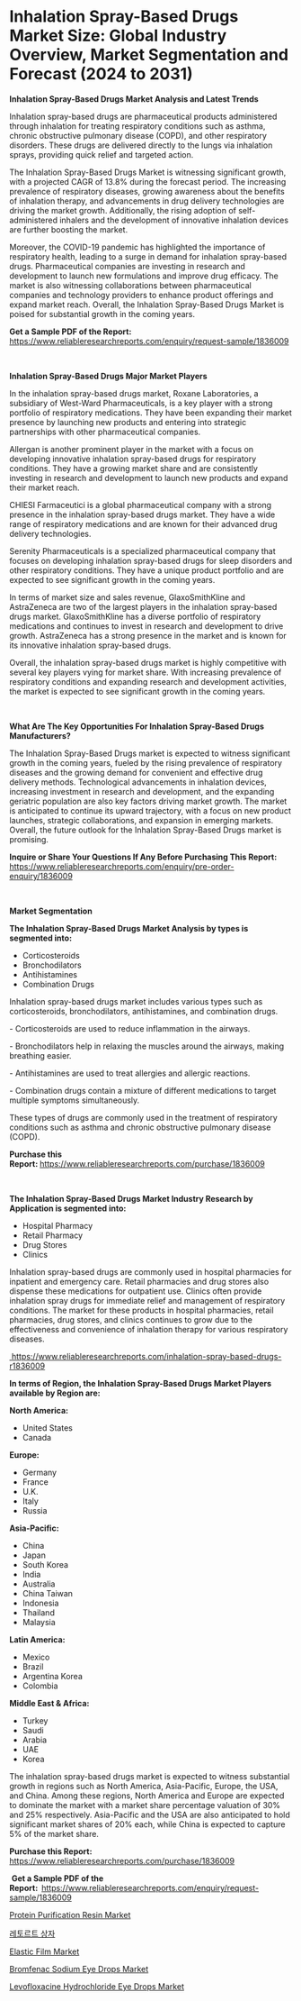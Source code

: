 <p><h1>Inhalation Spray-Based Drugs Market Size: Global Industry Overview, Market Segmentation and Forecast (2024 to 2031)</h1></p><p><strong>Inhalation Spray-Based Drugs Market Analysis and Latest Trends</strong></p>
<p><p>Inhalation spray-based drugs are pharmaceutical products administered through inhalation for treating respiratory conditions such as asthma, chronic obstructive pulmonary disease (COPD), and other respiratory disorders. These drugs are delivered directly to the lungs via inhalation sprays, providing quick relief and targeted action.</p><p>The Inhalation Spray-Based Drugs Market is witnessing significant growth, with a projected CAGR of 13.8% during the forecast period. The increasing prevalence of respiratory diseases, growing awareness about the benefits of inhalation therapy, and advancements in drug delivery technologies are driving the market growth. Additionally, the rising adoption of self-administered inhalers and the development of innovative inhalation devices are further boosting the market.</p><p>Moreover, the COVID-19 pandemic has highlighted the importance of respiratory health, leading to a surge in demand for inhalation spray-based drugs. Pharmaceutical companies are investing in research and development to launch new formulations and improve drug efficacy. The market is also witnessing collaborations between pharmaceutical companies and technology providers to enhance product offerings and expand market reach. Overall, the Inhalation Spray-Based Drugs Market is poised for substantial growth in the coming years.</p></p>
<p><strong>Get a Sample PDF of the Report:&nbsp;</strong> <a href="https://www.reliableresearchreports.com/enquiry/request-sample/1836009">https://www.reliableresearchreports.com/enquiry/request-sample/1836009</a></p>
<p>&nbsp;</p>
<p><strong>Inhalation Spray-Based Drugs Major Market Players</strong></p>
<p><p>In the inhalation spray-based drugs market, Roxane Laboratories, a subsidiary of West-Ward Pharmaceuticals, is a key player with a strong portfolio of respiratory medications. They have been expanding their market presence by launching new products and entering into strategic partnerships with other pharmaceutical companies.</p><p>Allergan is another prominent player in the market with a focus on developing innovative inhalation spray-based drugs for respiratory conditions. They have a growing market share and are consistently investing in research and development to launch new products and expand their market reach.</p><p>CHIESI Farmaceutici is a global pharmaceutical company with a strong presence in the inhalation spray-based drugs market. They have a wide range of respiratory medications and are known for their advanced drug delivery technologies.</p><p>Serenity Pharmaceuticals is a specialized pharmaceutical company that focuses on developing inhalation spray-based drugs for sleep disorders and other respiratory conditions. They have a unique product portfolio and are expected to see significant growth in the coming years.</p><p>In terms of market size and sales revenue, GlaxoSmithKline and AstraZeneca are two of the largest players in the inhalation spray-based drugs market. GlaxoSmithKline has a diverse portfolio of respiratory medications and continues to invest in research and development to drive growth. AstraZeneca has a strong presence in the market and is known for its innovative inhalation spray-based drugs.</p><p>Overall, the inhalation spray-based drugs market is highly competitive with several key players vying for market share. With increasing prevalence of respiratory conditions and expanding research and development activities, the market is expected to see significant growth in the coming years.</p></p>
<p>&nbsp;</p>
<p><strong>What Are The Key Opportunities For Inhalation Spray-Based Drugs Manufacturers?</strong></p>
<p><p>The Inhalation Spray-Based Drugs market is expected to witness significant growth in the coming years, fueled by the rising prevalence of respiratory diseases and the growing demand for convenient and effective drug delivery methods. Technological advancements in inhalation devices, increasing investment in research and development, and the expanding geriatric population are also key factors driving market growth. The market is anticipated to continue its upward trajectory, with a focus on new product launches, strategic collaborations, and expansion in emerging markets. Overall, the future outlook for the Inhalation Spray-Based Drugs market is promising.</p></p>
<p><strong>Inquire or Share Your Questions If Any Before Purchasing This Report:</strong> <a href="https://www.reliableresearchreports.com/enquiry/pre-order-enquiry/1836009">https://www.reliableresearchreports.com/enquiry/pre-order-enquiry/1836009</a></p>
<p>&nbsp;</p>
<p><strong>Market Segmentation</strong></p>
<p><strong>The Inhalation Spray-Based Drugs Market Analysis by types is segmented into:</strong></p>
<p><ul><li>Corticosteroids</li><li>Bronchodilators</li><li>Antihistamines</li><li>Combination Drugs</li></ul></p>
<p><p>Inhalation spray-based drugs market includes various types such as corticosteroids, bronchodilators, antihistamines, and combination drugs. </p><p>- Corticosteroids are used to reduce inflammation in the airways.</p><p>- Bronchodilators help in relaxing the muscles around the airways, making breathing easier.</p><p>- Antihistamines are used to treat allergies and allergic reactions.</p><p>- Combination drugs contain a mixture of different medications to target multiple symptoms simultaneously. </p><p>These types of drugs are commonly used in the treatment of respiratory conditions such as asthma and chronic obstructive pulmonary disease (COPD).</p></p>
<p><strong>Purchase this Report:&nbsp;</strong><a href="https://www.reliableresearchreports.com/purchase/1836009">https://www.reliableresearchreports.com/purchase/1836009</a></p>
<p>&nbsp;</p>
<p><strong>The Inhalation Spray-Based Drugs Market Industry Research by Application is segmented into:</strong></p>
<p><ul><li>Hospital Pharmacy</li><li>Retail Pharmacy</li><li>Drug Stores</li><li>Clinics</li></ul></p>
<p><p>Inhalation spray-based drugs are commonly used in hospital pharmacies for inpatient and emergency care. Retail pharmacies and drug stores also dispense these medications for outpatient use. Clinics often provide inhalation spray drugs for immediate relief and management of respiratory conditions. The market for these products in hospital pharmacies, retail pharmacies, drug stores, and clinics continues to grow due to the effectiveness and convenience of inhalation therapy for various respiratory diseases.</p></p>
<p><a href="https://www.reliableresearchreports.com/inhalation-spray-based-drugs-r1836009">&nbsp;https://www.reliableresearchreports.com/inhalation-spray-based-drugs-r1836009</a></p>
<p><strong>In terms of Region, the Inhalation Spray-Based Drugs Market Players available by Region are:</strong></p>
<p>
    <p> <strong> North America: </strong>
        <ul>
            <li>United States</li>
            <li>Canada</li>
        </ul>
        </p> 
    <p> <strong> Europe: </strong>
        <ul>
            <li>Germany</li>
            <li>France</li>
            <li>U.K.</li>
            <li>Italy</li>
            <li>Russia</li>
        </ul>
        </p> 
    <p> <strong> Asia-Pacific: </strong>
        <ul>
            <li>China</li>
            <li>Japan</li>
            <li>South Korea</li>
            <li>India</li>
            <li>Australia</li>
            <li>China Taiwan</li>
            <li>Indonesia</li>
            <li>Thailand</li>
            <li>Malaysia</li>
        </ul>
        </p> 
    <p> <strong> Latin America: </strong>
        <ul>
            <li>Mexico</li>
            <li>Brazil</li>
            <li>Argentina Korea</li>
            <li>Colombia</li>
        </ul>
        </p> 
    <p> <strong> Middle East & Africa: </strong>
        <ul>
            <li>Turkey</li>
            <li>Saudi</li>
            <li>Arabia</li>
            <li>UAE</li>
            <li>Korea</li>
        </ul>
    </p>
    </p>
<p><p>The inhalation spray-based drugs market is expected to witness substantial growth in regions such as North America, Asia-Pacific, Europe, the USA, and China. Among these regions, North America and Europe are expected to dominate the market with a market share percentage valuation of 30% and 25% respectively. Asia-Pacific and the USA are also anticipated to hold significant market shares of 20% each, while China is expected to capture 5% of the market share.</p></p>
<p><strong>Purchase this Report: </strong><a href="https://www.reliableresearchreports.com/purchase/1836009">https://www.reliableresearchreports.com/purchase/1836009</a></p>
<p>&nbsp;<strong>Get a Sample PDF of the Report:&nbsp;&nbsp;</strong><a href="https://www.reliableresearchreports.com/enquiry/request-sample/1836009">https://www.reliableresearchreports.com/enquiry/request-sample/1836009</a></p>
<p><strong></strong></p>
<p><p><a href="https://www.linkedin.com/pulse/global-protein-purification-resin-market-status-2024-iamkc">Protein Purification Resin Market</a></p><p><a href="https://github.com/WilburKihn5676/Market-Research-Report-List-2/blob/main/8222622100909.md">레토르트 상자</a></p><p><a href="https://www.linkedin.com/pulse/insights-elastic-film-market-players-size-geographical-hyk5c">Elastic Film Market</a></p><p><a href="https://github.com/phuonganhit041011/Market-Research-Report-List-1/blob/main/bromfenac-sodium-eye-drops-market.md">Bromfenac Sodium Eye Drops Market</a></p><p><a href="https://github.com/LeilaniWyman2021/Market-Research-Report-List-2/blob/main/levofloxacine-hydrochloride-eye-drops-market.md">Levofloxacine Hydrochloride Eye Drops Market</a></p></p>